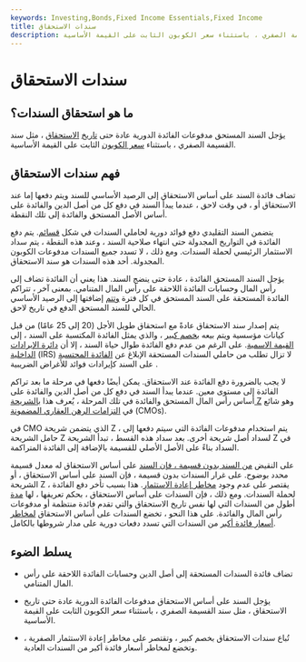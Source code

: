```yaml
---
keywords: Investing,Bonds,Fixed Income Essentials,Fixed Income
title: سندات الاستحقاق
description: يؤجل استحقاق السندات مدفوعات الفائدة الدورية حتى تاريخ الاستحقاق ، مثل سند القسيمة الصفري ، باستثناء سعر الكوبون الثابت على القيمة الأساسية.
---
```


# سندات الاستحقاق
## ما هو استحقاق السندات؟

يؤجل السند المستحق مدفوعات الفائدة الدورية عادة حتى [تاريخ](/principal) [الاستحقاق](/maturity) ، مثل سند القسيمة الصفري ، باستثناء [سعر الكوبون](/coupon-rate) الثابت على القيمة الأساسية.

## فهم سندات الاستحقاق

تضاف فائدة السند على أساس الاستحقاق إلى الرصيد الأساسي للسند ويتم دفعها إما عند الاستحقاق أو ، في وقت لاحق ، عندما يبدأ السند في دفع كل من أصل الدين والفائدة على أساس الأصل المستحق والفائدة إلى تلك النقطة.

يتضمن السند التقليدي دفع فوائد دورية لحاملي السندات في شكل [قسائم](/coupon). يتم دفع الفائدة في التواريخ المجدولة حتى انتهاء صلاحية السند ، وعند هذه النقطة ، يتم سداد الاستثمار الرئيسي لحملة السندات. ومع ذلك ، لا تسدد جميع السندات مدفوعات الكوبون المجدولة. أحد هذه السندات هو سند الاستحقاق.

يؤجل السند المستحق الفائدة ، عادة حتى ينضج السند. هذا يعني أن الفائدة تضاف إلى رأس المال وحسابات الفائدة اللاحقة على رأس المال المتنامي. بمعنى آخر ، تتراكم الفائدة المستحقة على السند المستحق في كل فترة [وتتم](/accretion-of-discount) إضافتها إلى الرصيد الأساسي الحالي للسند المستحق الدفع في تاريخ لاحق.

يتم إصدار سند الاستحقاق عادةً مع استحقاق طويل الأجل (20 إلى 25 عامًا) من قبل كيانات مؤسسية ويتم بيعه [بخصم كبير](/deepdiscountbond) ، والذي يمثل الفائدة المكتسبة على السند ، إلى [القيمة الاسمية](/facevalue). على الرغم من عدم دفع الفائدة طوال حياة السند ، إلا أن [دائرة الإيرادات الداخلية](/irs) (IRS) لا تزال تطلب من حاملي السندات المستحقة الإبلاغ عن [الفائدة المحتسبة](/imputedinterest) على السند كإيرادات فوائد للأغراض الضريبية .

لا يجب بالضرورة دفع الفائدة عند الاستحقاق. يمكن أيضًا دفعها في مرحلة ما بعد تراكم الفائدة إلى مستوى معين. عندما يبدأ السند في دفع كل من أصل الدين والفائدة على أساس رأس المال المستحق والفائدة في تلك المرحلة ، يُعرف هذا [بالشريحة Z](/ztranche) وهو شائع في [التزامات الرهن العقاري المضمونة](/cmo) (CMOs).

في CMO الذي يتضمن شريحة Z ، يتم استخدام مدفوعات الفائدة التي سيتم دفعها إلى حامل الشريحة Z لسداد أصل شريحة أخرى. بعد سداد هذه القسط ، تبدأ الشريحة Z في السداد بناءً على الأصل الأصلي للقسيمة بالإضافة إلى الفائدة المتراكمة.

على النقيض [من السند بدون قسيمة ، فإن السند](/zero-couponbond) على أساس الاستحقاق له معدل قسيمة محدد بوضوح. على غرار السندات بدون قسيمة ، فإن السند على أساس الاستحقاق ، أو الشريحة Z ، يقتصر على عدم وجود [مخاطر إعادة الاستثمار](/reinvestmentrisk). هذا بسبب تأخر دفع الفائدة لحملة السندات. ومع ذلك ، فإن السندات على أساس الاستحقاق ، بحكم تعريفها ، لها [مدة](/duration) أطول من السندات التي لها نفس تاريخ الاستحقاق والتي تقدم فائدة منتظمة أو مدفوعات رأس المال والفائدة. على هذا النحو ، تخضع السندات على أساس الاستحقاق [لمخاطر أسعار فائدة أكبر](/interestraterisk) من السندات التي تسدد دفعات دورية على مدار شروطها بالكامل.

## يسلط الضوء

- تضاف فائدة السندات المستحقة إلى أصل الدين وحسابات الفائدة اللاحقة على رأس المال المتنامي.

- يؤجل السند على أساس الاستحقاق مدفوعات الفائدة الدورية عادة حتى تاريخ الاستحقاق ، مثل سند القسيمة الصفري ، باستثناء سعر الكوبون الثابت على القيمة الأساسية.

- تُباع سندات الاستحقاق بخصم كبير ، وتقتصر على مخاطر إعادة الاستثمار الصفرية ، وتخضع لمخاطر أسعار فائدة أكبر من السندات العادية.

